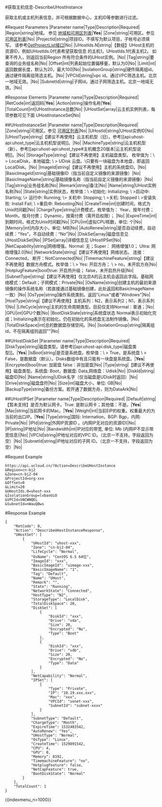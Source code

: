 #获取主机信息-DescribeUHostInstance

获取主机或主机列表信息，并可根据数据中心，主机ID等参数进行过滤。

#Request Parameters
|Parameter name|Type|Description|Required|
|Region|string|地域。 参见 [地域和可用区列表](../summary/regionlist.html)|**Yes**|
|Zone|string|可用区。参见 [可用区列表](../summary/regionlist.html)|No|
|ProjectId|string|项目ID。不填写为默认项目，子帐号必须填写。 请参考[GetProjectList接口](../summary/get_project_list.html)|No|
|UHostIds.N|string|【数组】UHost主机的资源ID，例如UHostIds.0代表希望获取信息 的主机1，UHostIds.1代表主机2。 如果不传入，则返回当前Region 所有符合条件的UHost实例。|No|
|Tag|string|要查询的业务组名称|No|
|Offset|int|列表起始位置偏移量，默认为0|No|
|Limit|int|返回数据长度，默认为20，最大100|No|
|IsolationGroup|string|硬件隔离组id。通过硬件隔离组筛选主机。|No|
|VPCId|string|vpc id。通过VPC筛选主机。北京一地域无效。|No|
|SubnetId|string|子网id。通过子网筛选主机。北京一地域无效。|No|


#Response Elements
|Parameter name|Type|Description|Required|
|RetCode|int|返回码|**Yes**|
|Action|string|操作名称|**Yes**|
|TotalCount|int|UHostInstance总数|No|
|UHostSet|array|云主机实例列表，每项参数可见下面 UHostInstanceSet|No|


##UHostInstanceSet
|Parameter name|Type|Description|Required|
|Zone|string|可用区。参见 [可用区列表](../summary/regionlist.html)|No|
|UHostId|string|UHost实例ID|No|
|UHostType|string|【建议不再使用】云主机机型（旧）。参考[[api:uhost-api:uhost_type|云主机机型说明]]。|No|
|MachineType|string|云主机机型（新）。参考[[api:uhost-api:uhost_type#主机概念20版本|云主机机型说明]]。|No|
|StorageType|string|【建议不再使用】主机磁盘类型。 枚举值为：\\ > LocalDisk，本地磁盘; \\ > UDisk 云盘。\\只要有一块磁盘为本地盘，即返回LocalDisk。|No|
|ImageId|string|【建议不再使用】主机的系统盘ID。|No|
|BasicImageId|string|基础镜像ID（指当前自定义镜像的来源镜像）|No|
|BasicImageName|string|基础镜像名称（指当前自定义镜像的来源镜像）|No|
|Tag|string|业务组名称|No|
|Remark|string|备注|No|
|Name|string|UHost实例名称|No|
|State|string|实例状态，枚举值：\\ >初始化: Initializing; \\ >启动中: Starting; \\> 运行中: Running; \\> 关机中: Stopping; \\ >关机: Stopped \\ >安装失败: Install Fail; \\ >重启中: Rebooting|No|
|CreateTime|int|创建时间，格式为Unix时间戳|No|
|ChargeType|string|计费模式，枚举值为： Year，按年付费； Month，按月付费； Dynamic，按需付费（需开启权限）； |No|
|ExpireTime|int|到期时间，格式为Unix时间戳|No|
|CPU|int|虚拟CPU核数，单位: 个|No|
|Memory|int|内存大小，单位: MB|No|
|AutoRenew|string|是否自动续费，自动续费：“Yes”，不自动续费：“No”|No|
|DiskSet|array|磁盘信息见 UHostDiskSet|No|
|IPSet|array|详细信息见 UHostIPSet|No|
|NetCapability|string|网络增强。Normal: 无；Super： 网络增强1.0； Ultra: 网络增强2.0|No|
|NetworkState|string|【建议不再使用】网络状态。 连接：Connected， 断开：NotConnected|No|
|TimemachineFeature|string|【建议不再使用】数据方舟模式。枚举值：\\ > Yes: 开启方舟； \\ > no，未开启方舟|No|
|HotplugFeature|bool|true: 开启热升级； false，未开启热升级|No|
|SubnetType|string|【建议不再使用】仅北京A的云主机会返回此字段。基础网络模式：Default；子网模式：Private|No|
|OsName|string|创建主机的最初来源镜像的操作系统名称（若直接通过基础镜像创建，此处返回和BasicImageName一致）|No|
|OsType|string|操作系统类别。返回"Linux"或者"Windows"|No|
|HostType|string|【建议不再使用】主机系列：N2，表示系列2；N1，表示系列1|No|
|LifeCycle|string|主机的生命周期类型。目前仅支持Normal：普通；|No|
|GPU|int|GPU个数|No|
|BootDiskState|string|系统盘状态 Normal表示初始化完成；Initializing表示在初始化。仍在初始化的系统盘无法制作镜像。|No|
|TotalDiskSpace|int|总的数据盘存储空间。|No|
|IsolationGroup|string|隔离组id，不在隔离组则返回""|No|


##UHostDiskSet
|Parameter name|Type|Description|Required|
|DiskType|string|磁盘类型。请参考[[api:uhost-api:disk_type|磁盘类型]]。|**Yes**|
|IsBoot|string|是否是系统盘。枚举值：\\ > True，是系统盘 \\ > False，是数据盘（默认）。Disks数组中有且只能有一块盘是系统盘。|**Yes**|
|Encrypted|bool|true: 加密盘 false：非加密盘|No|
|Type|string|【建议不再使用】磁盘类型。系统盘: Boot，数据盘: Data,网络盘：Udisk|No|
|DiskId|string|磁盘ID|No|
|Name|string|UDisk名字（仅当磁盘是UDisk时返回）|No|
|Drive|string|磁盘盘符|No|
|Size|int|磁盘大小，单位: GB|No|
|BackupType|string|备份方案。若开通了数据方舟，则为DataArk|No|


##UHostIPSet
|Parameter name|Type|Description|Required|
|Default|string|【暂未支持】是否为默认网卡。True: 是默认网卡；其他值：不是。|**Yes**|
|Mac|string|当前网卡的Mac。|**Yes**|
|Weight|int|当前EIP的权重。权重最大的为当前的出口IP。|**Yes**|
|Type|string|国际: Internation，BGP: Bgp，内网: Private|No|
|IPId|string|外网IP资源ID 。(内网IP无对应的资源ID)|No|
|IP|string|IP地址|No|
|Bandwidth|int|IP对应的带宽, 单位: Mb  (内网IP不显示带宽信息)|No|
|VPCId|string|IP地址对应的VPC ID。（北京一不支持，字段返回为空）|No|
|SubnetId|string|IP地址对应的子网 ID。（北京一不支持，字段返回为空）|No|

#Request Example
```
https://api.ucloud.cn/?Action=DescribeUHostInstance
&Region=cn-bj2
&Zone=cn-bj2-04
&ProjectId=org-xxx
&Offset=0
&Limit=20
&UHostIds.0=uhost-xxx
&IsolationGroup=lvbanUiO
&VPCId=SNCWNQEL
&SubnetId=nWauQBws
```
#Response Example
```
{
    "RetCode": 0,
    "Action": "DescribeUHostInstanceResponse",
    "UHostSet": [
        {
            "UHostId": "uhost-xxx",
            "Zone": "cn-bj2-04",
            "LifeCycle": "Normal",
            "OsName": "CentOS 6.5 64位",
            "ImageId": "xxx",
            "BasicImageId": "uimage-xxx",
            "BasicImageName": "1",
            "Tag": "Default",
            "Name": "UHost",
            "Remark": "",
            "State": "Running",
            "NetworkState": "Connected",
            "HostType": "N2",
            "StorageType": "LocalDisk",
            "TotalDiskSpace": 20,
            "DiskSet": [
                {
                    "DiskId": "xxx",
                    "Drive": "vda",
                    "Size": 20,
                    "Encrypted": "No",
                    "Type": "Boot"
                },
                {
                    "DiskId": "xxx",
                    "Drive": "vdb",
                    "Size": 20,
                    "Encrypted": "No",
                    "Type": "Data"
                }
            ],
            "NetCapability": "Normal",
            "IPSet": [
                {
                    "Type": "Private",
                    "IP": "10.19.xxx.xxx",
                    "Mac": "xxx",
                    "VPCId": "uvnet-xxx",
                    "SubnetId": "subnet-xxxx"
                }
            ],
            "SubnetType": "Default",
            "ChargeType": "Month",
            "ExpireTime": 1532483542,
            "AutoRenew": "Yes",
            "UHostType": "Normal",
            "OsType": "Linux",
            "CreateTime": 1529891542,
            "CPU": 4,
            "GPU": 0,
            "Memory": 8192,
            "TimemachineFeature": "no",
            "HotplugFeature": false,
            "NetCapFeature": true,
            "BootDiskState": "Normal"
        }
    ],
    "TotalCount": 1
}
```

{{indexmenu_n>1000}}
